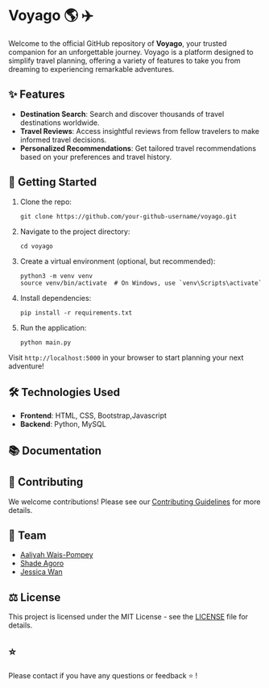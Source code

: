 # Voyago :earth_americas: :airplane:


Welcome to the official GitHub repository of **Voyago**, your trusted companion for an unforgettable journey. Voyago is a platform designed to simplify travel planning, offering a variety of features to take you from dreaming to experiencing remarkable adventures.

## :sparkles: Features

- **Destination Search**: Search and discover thousands of travel destinations worldwide.
- **Travel Reviews**: Access insightful reviews from fellow travelers to make informed travel decisions.
- **Personalized Recommendations**: Get tailored travel recommendations based on your preferences and travel history.

## :rocket: Getting Started

1. Clone the repo:
    ```
    git clone https://github.com/your-github-username/voyago.git
    ```
2. Navigate to the project directory:
    ```
    cd voyago
    ```
3. Create a virtual environment (optional, but recommended):
    ```
    python3 -m venv venv
    source venv/bin/activate  # On Windows, use `venv\Scripts\activate`
    ```
4. Install dependencies:
    ```
    pip install -r requirements.txt
    ```
5. Run the application:
    ```
    python main.py
    ```
Visit `http://localhost:5000` in your browser to start planning your next adventure!


## :hammer_and_wrench: Technologies Used

- **Frontend**: HTML, CSS, Bootstrap,Javascript
- **Backend**: Python, MySQL

## :books: Documentation

## :handshake: Contributing

We welcome contributions! Please see our [Contributing Guidelines](link-to-your-contributing-guidelines) for more details.

## :busts_in_silhouette: Team

- [Aaliyah Wais-Pompey](https://github.com/aaliyahwp)
- [Shade Agoro](https://github.com/ShadeAgoro)
- [Jessica Wan](https://github.com/j27wan)


## :balance_scale: License

This project is licensed under the MIT License - see the [LICENSE](LICENSE) file for details.

## :star: 

Please contact if you have any questions or feedback ⭐️ !
